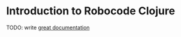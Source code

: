 # Introduction to Robocode Clojure

TODO: write [great documentation](http://jacobian.org/writing/what-to-write/)
